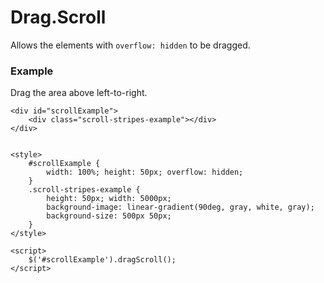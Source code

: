 # Drag.Scroll

Allows the elements with `overflow: hidden` to be dragged.

### Example

Drag the area above left-to-right.

    <div id="scrollExample">
        <div class="scroll-stripes-example"></div>
    </div>


    <style>
        #scrollExample {
            width: 100%; height: 50px; overflow: hidden;
        }
        .scroll-stripes-example {
            height: 50px; width: 5000px;
            background-image: linear-gradient(90deg, gray, white, gray);
            background-size: 500px 50px;
        }
    </style>

    <script>
        $('#scrollExample').dragScroll();
    </script>